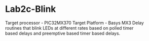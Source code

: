 # Lab2c-Blink
Target processor - PIC32MX370
Target Platform - Basys MX3
Delay routines that blink LEDs at different rates based on polled timer      
based delays and preemptive based timer based delays.

